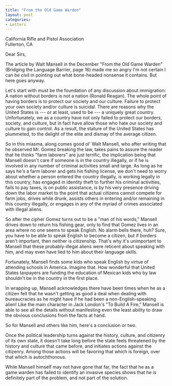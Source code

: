 ```yaml
---
title: "From the Old Game Warden"
layout: post
categories:
- Letters
---
```


California Rifle and Pistol Association  
Fullerton, CA

Dear Sirs,

The article by Walt Mansell in the December "From the Old Game Warden" (Bridging the Language Barrier, page 16) made me so angry I'm not certain I can be civil in pointing out what bone-headed nonsense it contains. But here goes anyway.  
  
Let's start with must be the foundation of any discussion about immigration: A nation without borders is not a nation (Ronald Reagan). The whole point of having borders is to protect our society and our culture. Failure to protect your own society and/or culture is suicidal. There are reasons why the United States is --- or at least, used to be --- a uniquely great country. Unfortunately, we as a country have not only failed to protect our borders, society, and culture, but in fact have allow those who hate our society and culture to gain control. As a result, the stature of the United States has plummeted, to the delight of the elite and dismay of the average citizen.

So in this miasma, along comes good ol' Walt Mansell, who after writing that he observed Mr. Gomez breaking the law, takes pains to assure the reader that he thinks "farm laborers" are just terrific, the implication being that Mansell doesn't care if someone is in the country illegally, or if he is involved in any number of criminal activities small and large. As long as he says he's a farm laborer and gets his fishing license, we don't need to worry about whether a person entered the country illegally, is working legally in this country, has engaged in identity theft to further his criminal activities, fails to pay taxes, is on public assistance, is by his very presence driving down the labor market to the point that actual citizens cannot compete for farm jobs, drives while drunk, assists others in entering and/or remaining in this country illegally, or engages in any of the myriad of crimes associated with illegal aliens.

So after the cipher Gomez turns out to be a "man of his words," Mansell drives down to return his fishing gear, only to find that Gomez lives in an area where no one seems to speak English. No alarm bells there, huh? Sure, you have to be able to speak English to become a citizen, but if borders aren't important, then neither is citizenship. That's why it's unimportant to Mansell that these probably-illegal aliens were reticent about speaking with him, and may even have lied to him about their language skills.

Fortunately, Mansell finds some kids who speak English by virtue of attending schools in America. Imagine that. How wonderful that United States taxpayers are funding the education of Mexican kids who by law shouldn't be in the country in the first place.

In wrapping up, Mansell acknowledges there have been times when he as a citizen felt that he wasn't getting as good a deal when dealing with bureaucracies as he might have if he had been a non-English-speaking alien! Like the main character in Jack London's "To Build A Fire," Mansell is able to see all the details without manifesting even the least ability to draw the obvious conclusions from the facts at hand.

So for Mansell and others like him, here's a conclusion or two.

Once the political leadership turns against the history, culture, and citizenry of its own state, it doesn't take long before the state feels threatened by the history and culture that came before, and initiates actions against the citizenry. Among those actions will be favoring that which is foreign, over that which is autochthonous.

While Mansell himself may not have gone that far, the fact that he as a game warden has failed to identify an invasive species shows that he is definitely part of the problem, and not part of the solution.